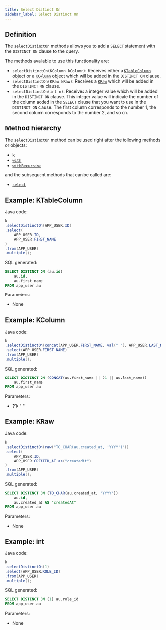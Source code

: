 ```yaml
---
title: Select Distinct On
sidebar_label: Select Distinct On
---
```


## Definition

The `selectDistinctOn` methods allows you to add a `SELECT` statement with the `DISTINCT ON` clause to the query.

The methods available to use this functionality are:

- `selectDistinctOn(KColumn kColumn)`: Receives either a [`KTableColumn`](/docs/select-statement/clauses/select/introduction#1-ktablecolumn) object or a [`KColumn`](/docs/select-statement/clauses/select/introduction#2-kcolumn) object which will be added in the `DISTINCT ON` clause.
- `selectDistinctOn(KRaw kRaw)`: Receives a [`KRaw`](/docs/select-statement/clauses/select/introduction#6-kraw) which will be added in the `DISTINCT ON` clause.
- `selectDistinctOn(int n)`: Receives a integer value which will be added in the `DISTINCT ON` clause. This integer value will indicate the number of the column added in the `SELECT` clause that you want to use in the `DISTINCT ON` clause. The first column corresponds to the number 1, the second column corresponds to the number 2, and so on.

## Method hierarchy

The `selectDistinctOn` method can be used right after the following methods or objects:

- k
- [`with`](/docs/select-statement/clauses/with)
- [`withRecursive`](/docs/select-statement/clauses/with)

and the subsequent methods that can be called are:

- [`select`](/docs/select-statement/clauses/select/)

## Example: KTableColumn

Java code:

```java
k
.selectDistinctOn(APP_USER.ID)
.select(
    APP_USER.ID,
    APP_USER.FIRST_NAME
)
.from(APP_USER)
.multiple();
```

SQL generated:

```sql showLineNumbers
SELECT DISTINCT ON (au.id)
    au.id,
    au.first_name
FROM app_user au
```

Parameters:

- None

## Example: KColumn

Java code:

```java
k
.selectDistinctOn(concat(APP_USER.FIRST_NAME, val(" "), APP_USER.LAST_NAME))
.select(APP_USER.FIRST_NAME)
.from(APP_USER)
.multiple();
```

SQL generated:

```sql showLineNumbers
SELECT DISTINCT ON (CONCAT(au.first_name || ?1 || au.last_name))
    au.first_name
FROM app_user au
```

Parameters:

- **?1:** " "

## Example: KRaw

Java code:

```java
k
.selectDistinctOn(raw("TO_CHAR(au.created_at, 'YYYY')"))
.select(
    APP_USER.ID,
    APP_USER.CREATED_AT.as("createdAt")
)
.from(APP_USER)
.multiple();
```

SQL generated:

```sql showLineNumbers
SELECT DISTINCT ON (TO_CHAR(au.created_at, 'YYYY'))
    au.id,
    au.created_at AS "createdAt"
FROM app_user au
```

Parameters:

- None

## Example: int

Java code:

```java
k
.selectDistinctOn(1)
.select(APP_USER.ROLE_ID)
.from(APP_USER)
.multiple();
```

SQL generated:

```sql showLineNumbers
SELECT DISTINCT ON (1) au.role_id
FROM app_user au
```

Parameters:

- None
